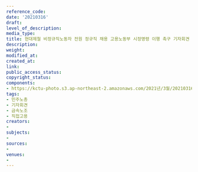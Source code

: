 ```yaml
---
reference_code: 
date: '20210316'
draft: 
level_of_description: 
media_type: 
title: 현대제철 비정규직노동자 전원 정규직 채용 고용노동부 시정명령 이행 촉구 기자회견
description: 
weight: 
modified_at: 
created_at: 
link: 
public_access_status: 
copyright_status: 
components:
- https://kctu-photo.s3.ap-northeast-2.amazonaws.com/2021년/3월/20210316-현대제철+비정규직노동자+전원+정규직+채용+고용노동부+시정명령+이행+촉구+기자회견_민주노총_기자회견_금속노조_직접고용/_1DX0140.jpg
tags:
- 민주노총
- 기자회견
- 금속노조
- 직접고용
creators:
- 
subjects:
- 
sources:
- 
venues:
- 
---
```


